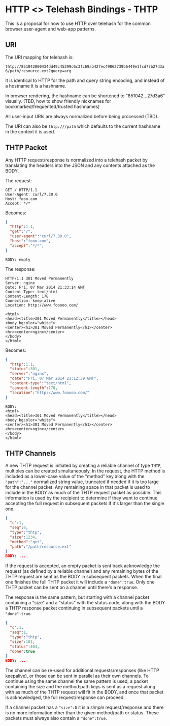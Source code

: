 HTTP <> Telehash Bindings - THTP
================================

This is a proposal for how to use HTTP over telehash for the common browser user-agent and web-app patterns.

## URI

The URI mapping for telehash is:

`thtp://851042800434dd49c45299c6c3fc69ab427ec49862739b6449e1fcd77b27d3a6/path/resource.ext?query=arg`

It is identical to HTTP for the path and query string encoding, and instead of a hostname it is a hashname.

In browser rendering, the hashname can be shortened to "851042...27d3a6" visually. (TBD, how to show friendly nicknames for bookmarked/frequented/trusted hashnames)

All user-input URIs are always normalized before being processed (TBD).

The URI can also be `thtp:///path` which defaults to the current hashname in the context it is used.

## THTP Packet

Any HTTP request/response is normalized into a telehash packet by translating the headers into the JSON and any contents attached as the BODY.

The request: 

```
GET / HTTP/1.1
User-Agent: curl/7.30.0
Host: fooo.com
Accept: */*
```

Becomes:

```json
{
  "http":1.1,
  "get":"/",
  "user-agent":"curl/7.30.0",
  "host":"fooo.com",
  "accept":"*/*",
}
```
```
BODY: empty
```

The response:

```
HTTP/1.1 301 Moved Permanently
Server: nginx
Date: Fri, 07 Mar 2014 21:33:14 GMT
Content-Type: text/html
Content-Length: 178
Connection: keep-alive
Location: http://www.fooooo.com/

<html>
<head><title>301 Moved Permanently</title></head>
<body bgcolor="white">
<center><h1>301 Moved Permanently</h1></center>
<hr><center>nginx</center>
</body>
</html>
```

Becomes:

```json
{
  "http":1.1,
  "status":301,
  "server":"nginx",
  "date":"Fri, 07 Mar 2014 21:12:39 GMT",
  "content-type":"text/html",
  "content-length":178,
  "location":"http://www.fooooo.com/"
}
```
```
BODY:
<html>
<head><title>301 Moved Permanently</title></head>
<body bgcolor="white">
<center><h1>301 Moved Permanently</h1></center>
<hr><center>nginx</center>
</body>
</html>
```


## THTP Channels

A new THTP request is initiated by creating a reliable channel of type `THTP`, multiples can be created simultaneously. In the request, the HTTP method is included as a lower-case value of the "method" key along with the `"path":"..."` normalized string value, truncated if needed if it is too large for the channel packet. Any remaining space in that packet is used to include in the BODY as much of the THTP request packet as possible.  This information is used by the recipient to determine if they want to continue accepting the full request in subsequent packets if it's larger than the single one.

```json
{
  "c":1,
  "seq":0,
  "type":"thtp",
  "size":1234,
  "method":"get",
  "path":"/path/resource.ext"
}
BODY: ...
```

If the request is accepted, an empty packet is sent back acknowledge the request (as defined by a reliable channel) and any remaining bytes of the THTP request are sent as the BODY in subsequent packets.  When the final one finishes the full THTP packet it will include a `"done":true`. Only one THTP packet can be sent on a channel until there's a response.

The response is the same pattern, but starting with a channel packet containing a "size" and a "status" with the status code, along with the BODY a THTP response packet continuing in subsequent packets until a `"done":true`.

```json
{
  "c":1,
  "seq":1,
  "type":"thtp",
  "size":101,
  "status":404,
  "done":true
}
BODY: ...
```

The channel can be re-used for additional requests/responses (like HTTP keepalive), or those can be sent in parallel as their own channels.  To continue using the same channel the same pattern is used, a packet containing the size and the method:path keys is sent as a request along with as much of the THTP request will fit in the BODY, and once that packet is acknowledged, the full request/response can proceed.

If a channel packet has a `"size":0` it is a *simple* request/response and there is no more information other than the given method/path or status.  These packets must always also contain a `"done":true`.
